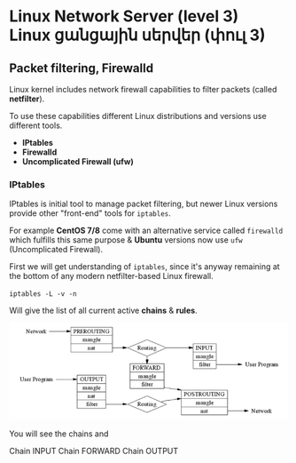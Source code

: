 # Linux Network Server (level 3) <br /> Linux ցանցային սերվեր (փուլ 3)

## Packet filtering, Firewalld

Linux kernel includes network firewall capabilities to filter packets (called **netfilter**).

To use these capabilities different Linux distributions and versions use different tools.

* **IPtables**
* **Firewalld**
* **Uncomplicated Firewall (ufw)**

### IPtables
IPtables is initial tool to manage packet filtering, but newer Linux versions
provide other "front-end" tools for `iptables`. 

For example **CentOS 7/8** come with an alternative service called `firewalld`
which fulfills this same purpose & **Ubuntu** versions now use `ufw` (Uncomplicated Firewall).

First we will get understanding of `iptables`, since it's anyway remaining
at the bottom of any modern netfilter-based Linux firewall.


`iptables -L -v -n`

Will give the list of all current active **chains** & **rules**. 

![img.png](img.png)

You will see the chains and

Chain INPUT
Chain FORWARD
Chain OUTPUT
